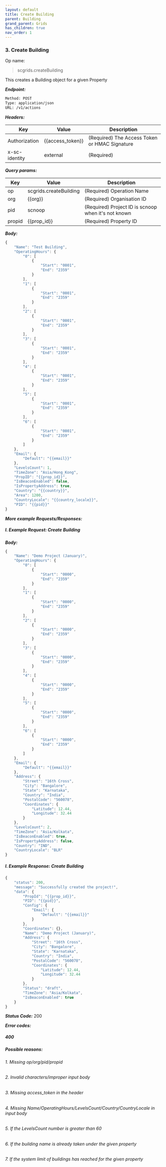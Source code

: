 ```yaml
---
layout: default
title: Create Building
parent: Building
grand_parent: Grids
has_children: true
nav_order: 1
---
```



### 3. Create Building


Op name: 

> scgrids.createBuilding

This creates a Building object for a given Property


***Endpoint:***

```bash
Method: POST
Type: application/json
URL: /v1/actions
```


***Headers:***

| Key | Value | Description |
| --- | ------|-------------|
| Authorization | {{access_token}} | (Required) The Access Token or HMAC Signature |
| x-sc-identity | external | (Required) |



***Query params:***

| Key | Value | Description |
| --- | ------|-------------|
| op | scgrids.createBuilding | (Required) Operation Name |
| org | {{org}} | (Required) Organisation ID |
| pid | scnoop | (Required) Project ID is scnoop when it's not known |
| propid | {{prop_id}} | (Required) Property ID |



***Body:***

```js        
{
    "Name": "Test Building",
    "OperatingHours": {
        "0": [
            {
                "Start": "0001",
                "End": "2359"
            }
        ],
        "1": [
            {
                "Start": "0001",
                "End": "2359"
            }
        ],
        "2": [
            {
                "Start": "0001",
                "End": "2359"
            }
        ],
        "3": [
            {
                "Start": "0001",
                "End": "2359"
            }
        ],
        "4": [
            {
                "Start": "0001",
                "End": "2359"
            }
        ],
        "5": [
            {
                "Start": "0001",
                "End": "2359"
            }
        ],
        "6": [
            {
                "Start": "0001",
                "End": "2359"
            }
        ]
    },
    "Email": {
        "Default": "{{email}}"
    },
    "LevelsCount": 1,
    "TimeZone": "Asia/Hong_Kong",
    "PropID": "{{prop_id}}",
    "IsBeaconEnabled": false,
    "IsPropertyAddress": true,
    "Country": "{{country}}",
    "Area": 1200,
    "CountryLocale": "{{country_locale}}",
    "PID": "{{pid}}"
}
```



***More example Requests/Responses:***


##### I. Example Request: Create Building

***Body:***

```js        
{
    "Name": "Demo Project (January)",
    "OperatingHours": {
        "0": [
            {
                "Start": "0000",
                "End": "2359"
            }
        ],
        "1": [
            {
                "Start": "0000",
                "End": "2359"
            }
        ],
        "2": [
            {
                "Start": "0000",
                "End": "2359"
            }
        ],
        "3": [
            {
                "Start": "0000",
                "End": "2359"
            }
        ],
        "4": [
            {
                "Start": "0000",
                "End": "2359"
            }
        ],
        "5": [
            {
                "Start": "0000",
                "End": "2359"
            }
        ],
        "6": [
            {
                "Start": "0000",
                "End": "2359"
            }
        ]
    },
    "Email": {
        "Default": "{{email}}"
    },
    "Address": {
        "Street": "16th Cross",
        "City": "Bangalore",
        "State": "Karnataka",
        "Country": "India",
        "PostalCode": "560078",
        "Coordinates": {
            "Latitude": 12.44,
            "Longitude": 32.44
        }
    },
    "LevelsCount": 2,
    "TimeZone": "Asia/Kolkata",
    "IsBeaconEnabled": true,
    "IsPropertyAddress": false,
    "Country": "IND",
    "CountryLocale": "BLR"
}
```

##### I. Example Response: Create Building
```js
{
    "status": 200,
    "message": "Successfully created the project!",
    "data": {
        "PropId": "{{prop_id}}",
        "PID": "{{pid}}",
        "Config": {
            "Email": {
                "Default": "{{email}}"
            }
        },
        "Coordinates": {},
        "Name": "Demo Project (January)",
        "Address": {
            "Street": "16th Cross",
            "City": "Bangalore",
            "State": "Karnataka",
            "Country": "India",
            "PostalCode": "560078",
            "Coordinates": {
                "Latitude": 12.44,
                "Longitude": 32.44
            }
        },
        "Status": "draft",
        "TimeZone": "Asia/Kolkata",
        "IsBeaconEnabled": true
    }
}
```


***Status Code:*** 200


***Error codes:***

##### 400

##### Possible reasons:

###### 1. Missing op/org/pid/propid

###### 2. Invalid characters/improper input body

###### 3. Missing access_token in the header

###### 4. Missing Name/OperatingHours/LevelsCount/Country/CountryLocale in input body

###### 5. If the LevelsCount number is greater than 60

###### 6. If the building name is already taken under the given property

###### 7. If the system limit of buildings has reached for the given property


<br>
